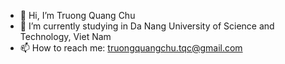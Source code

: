 - 👋 Hi, I’m Truong Quang Chu
- 🌱 I’m currently studying in Da Nang University of Science and Technology, Viet Nam
- 📫 How to reach me: truongquangchu.tqc@gmail.com

<!---
tqchu/tqchu is a ✨ special ✨ repository because its `README.md` (this file) appears on your GitHub profile.
You can click the Preview link to take a look at your changes.
--->

